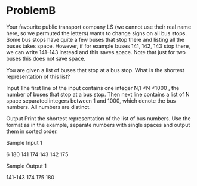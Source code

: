 # ProblemB

Your favourite public transport company LS (we cannot use their real name here, so we permuted the letters) wants to change signs on all bus stops. Some bus stops have quite a few buses that stop there and listing all the buses takes space. However, if for example buses 141, 142, 143 stop there, we can write 141–143 instead and this saves space. Note that just for two buses this does not save space.

You are given a list of buses that stop at a bus stop. What is the shortest representation of this list?

Input
The first line of the input contains one integer N,1 <N <1000 , the number of buses that stop at a bus stop. Then next line contains a list of N space separated integers between 1 and 1000, which denote the bus numbers. All numbers are distinct.

Output
Print the shortest representation of the list of bus numbers. Use the format as in the example, separate numbers with single spaces and output them in sorted order.

Sample Input 1

6
180 141 174 143 142 175

Sample Output 1

141-143 174 175 180
